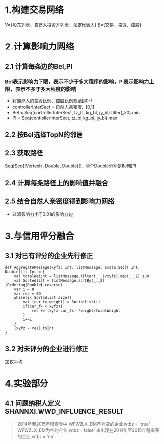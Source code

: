 # 1.构建交易网络
V={股东列表，自然人投资方列表，法定代表人}
E={交易，投资、控股}
# 2.计算影响力网络
## 2.1 计算每条边的Bel,Pl
### Bel表示影响力下限，表示不少于多大程序的影响，Pl表示影响力上限，表示不多于多大程度的影响

 - 将自然人的投资比例、控股比例规范到0-1
 - controllerInterSect = 自然人亲密度，[0,1]
 - Bel =  Seq(controllerInterSect, tz_bl, kg_bl, jy_bl).filter(_>0).min
 - Pl = Seq(controllerInterSect, tz_bl, kg_bl, jy_bl).max

## 2.2 按Bel选择TopN的邻居
## 2.3 获取路径 
Seq[Seq[(VertexId, Double, Double)]]，两个Double分别是Bel和Pl
## 2.4 计算每条路径上的影响值并融合
## 2.5 结合自然人亲密度得到影响力网络

 - 过滤影响力小于0.01的影响力边

# 3.与信用评分融合
## 3.1 对已有评分的企业先行修正

    def AggregateMessage(xyfz: Int, listMessage: scala.Seq[( Int, Double)]): Int = {
        val totalWeight = listMessage.filter(_._1<xyfz).map(_._2).sum
        val Sortedlist = listMessage.sortBy(_._2)(Ordering[Double].reverse)
        var i = 0
        var res = 0D
        while(i< Sortedlist.size){
            val (cur_fx,weight) = Sortedlist(i)
            if(cur_fx < xyfz){
                res += (xyfz-cur_fx) *weight/totalWeight
            }
            i+=1
        }
        (xyfz - res).toInt
    }
## 3.2 对未评分的企业进行修正
加权平均
# 4.实验部分
## 4.1 问题纳税人定义 SHANNXI.WWD_INFLUENCE_RESULT

> 2014年至2015年稽查表中
> WFWZLX_DM不为空的企业,wtbz = 'true' 
> WFWZLX_DM为空的企业,wtbz ='false' 
> 未出现在2014年至2015年稽查表的企业,wtbz = 'no'